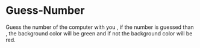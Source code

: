 # Guess-Number
Guess the number of the computer with you , if the number is guessed than , the background color will be green  and if not the background color will be red.
